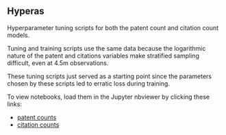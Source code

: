 ## Hyperas

Hyperparameter tuning scripts for both the patent count and citation count models.

Tuning and training scripts use the same data because the logarithmic nature of the patent and citations variables make stratified sampling difficult, even at 4.5m observations.

These tuning scripts just served as a starting point since the parameters chosen by these scripts led to erratic loss during training.

To view notebooks, load them in the Jupyter nbviewer by clicking these links:

- [patent counts](https://nbviewer.jupyter.org/github/tr7200/Patent-text-analytics-and-Venture-backed-Innovation/blob/master/Hyperas/Hyperas_tuning_for_patent_count-1-27-20.ipynb)
- [citation counts](https://nbviewer.jupyter.org/github/tr7200/Patent-text-analytics-and-Venture-backed-Innovation/blob/master/Hyperas/Hyperas_tuning_for_citation_count-11-30-19.ipynb)
